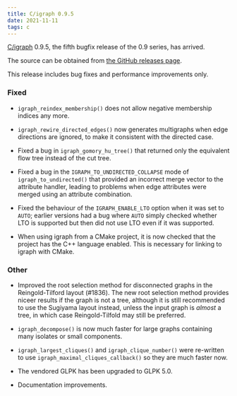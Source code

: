 ```yaml
---
title: C/igraph 0.9.5
date: 2021-11-11
tags: c
---
```


[C/igraph](https://igraph.org/c/) 0.9.5, the fifth bugfix release of the 0.9 series, has arrived.

The source can be obtained from [the GitHub releases
page](https://github.com/igraph/igraph/releases/tag/0.9.5).

This release includes bug fixes and performance improvements only.

### Fixed

 - `igraph_reindex_membership()` does not allow negative membership indices any more.

 - `igraph_rewire_directed_edges()` now generates multigraphs when edge
   directions are ignored, to make it consistent with the directed case.

 - Fixed a bug in `igraph_gomory_hu_tree()` that returned only the equivalent
   flow tree instead of the cut tree.

 - Fixed a bug in the `IGRAPH_TO_UNDIRECTED_COLLAPSE` mode of
   `igraph_to_undirected()` that provided an incorrect merge vector to the
   attribute handler, leading to problems when edge attributes were merged
   using an attribute combination.

 - Fixed the behaviour of the `IGRAPH_ENABLE_LTO` option when it was set to
   `AUTO`; earlier versions had a bug where `AUTO` simply checked whether LTO
   is supported but then did not use LTO even if it was supported.

 - When using igraph from a CMake project, it is now checked that the project
   has the C++ language enabled. This is necessary for linking to igraph with
   CMake.

### Other

 - Improved the root selection method for disconnected graphs in the
   Reingold-Tilford layout (#1836). The new root selection method provides
   niceer results if the graph is not a tree, although it is still recommended
   to use the Sugiyama layout instead, unless the input graph is _almost_
   a tree, in which case Reingold-Tilfold may still be preferred.

 - `igraph_decompose()` is now much faster for large graphs containing many
   isolates or small components.

 - `igraph_largest_cliques()` and `igraph_clique_number()` were re-written to
   use `igraph_maximal_cliques_callback()` so they are much faster now.

 - The vendored GLPK has been upgraded to GLPK 5.0.

 - Documentation improvements.

